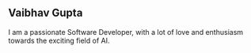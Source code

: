 ## Vaibhav Gupta

I am a passionate Software Developer, with a lot of love and enthusiasm towards the exciting field of AI.
